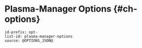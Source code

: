 # Plasma-Manager Options {#ch-options}

```{=include=} options
id-prefix: opt-
list-id: plasma-manager-options
source: @OPTIONS_JSON@
```